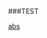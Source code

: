 ###TEST

[abs](https://github.com/Rohit-Satyam/Secondary_Structure_WCV/blob/master/QHD43416.1_2/constructs.html)
